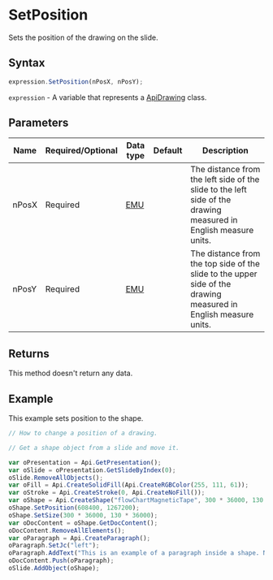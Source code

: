 # SetPosition

Sets the position of the drawing on the slide.

## Syntax

```javascript
expression.SetPosition(nPosX, nPosY);
```

`expression` - A variable that represents a [ApiDrawing](../ApiDrawing.md) class.

## Parameters

| **Name** | **Required/Optional** | **Data type** | **Default** | **Description** |
| ------------- | ------------- | ------------- | ------------- | ------------- |
| nPosX | Required | [EMU](../../Enumeration/EMU.md) |  | The distance from the left side of the slide to the left side of the drawing measured in English measure units. |
| nPosY | Required | [EMU](../../Enumeration/EMU.md) |  | The distance from the top side of the slide to the upper side of the drawing measured in English measure units. |

## Returns

This method doesn't return any data.

## Example

This example sets position to the shape.

```javascript editor-pptx
// How to change a position of a drawing.

// Get a shape object from a slide and move it.

var oPresentation = Api.GetPresentation();
var oSlide = oPresentation.GetSlideByIndex(0);
oSlide.RemoveAllObjects();
var oFill = Api.CreateSolidFill(Api.CreateRGBColor(255, 111, 61));
var oStroke = Api.CreateStroke(0, Api.CreateNoFill());
var oShape = Api.CreateShape("flowChartMagneticTape", 300 * 36000, 130 * 36000, oFill, oStroke);
oShape.SetPosition(608400, 1267200);
oShape.SetSize(300 * 36000, 130 * 36000);
var oDocContent = oShape.GetDocContent();
oDocContent.RemoveAllElements();
var oParagraph = Api.CreateParagraph();
oParagraph.SetJc("left");
oParagraph.AddText("This is an example of a paragraph inside a shape. Nothing special.");
oDocContent.Push(oParagraph);
oSlide.AddObject(oShape);
```
